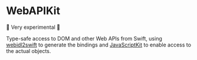 # WebAPIKit

🚨 Very experimental 🚨

Type-safe access to DOM and other Web APIs from Swift, using [webidl2swift](https://github.com/Apodini/webidl2swift/pull/8) to generate the bindings and [JavaScriptKit](https://github.com/swiftwasm/JavaScriptKit) to enable access to the actual objects.
